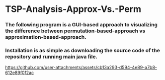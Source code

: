 # TSP-Analysis-Approx-Vs.-Perm

### The following program is a GUI-based approach to visualizing the difference between permutation-based-approach vs approximation-based-approach. 

### Installation is as simple as downloading the source code of the repository and running main java file.

https://github.com/user-attachments/assets/cb13a293-d594-4e89-a7b8-612e89f0f2ac
